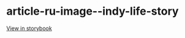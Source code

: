 # article-ru-image--indy-life-story

[View in storybook](https://raw.githack.com/Independent-Digital-News-and-Media-Ltd/indy-pwamp-sb/PR-1214-sb/index.html?path=/story/article-ru-image--indy-life-story)